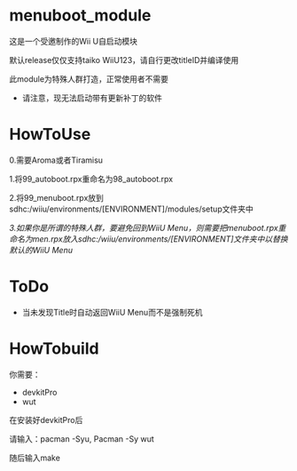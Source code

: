 # menuboot_module
这是一个受邀制作的Wii U自启动模块

默认release仅仅支持taiko WiiU123，请自行更改titleID并编译使用

此module为特殊人群打造，正常使用者不需要

- 请注意，现无法启动带有更新补丁的软件
# HowToUse
0.需要Aroma或者Tiramisu

1.将99_autoboot.rpx重命名为98_autoboot.rpx

2.将99_menuboot.rpx放到sdhc:/wiiu/environments/[ENVIRONMENT]/modules/setup文件夹中

*3.如果你是所谓的特殊人群，要避免回到WiiU Menu，则需要把menuboot.rpx重命名为men.rpx放入sdhc:/wiiu/environments/[ENVIRONMENT]文件夹中以替换默认的WiiU Menu*
# ToDo
- 当未发现Title时自动返回WiiU Menu而不是强制死机

# HowTobuild
你需要：
- devkitPro
- wut

在安装好devkitPro后

请输入：pacman -Syu, Pacman -Sy wut

随后输入make
